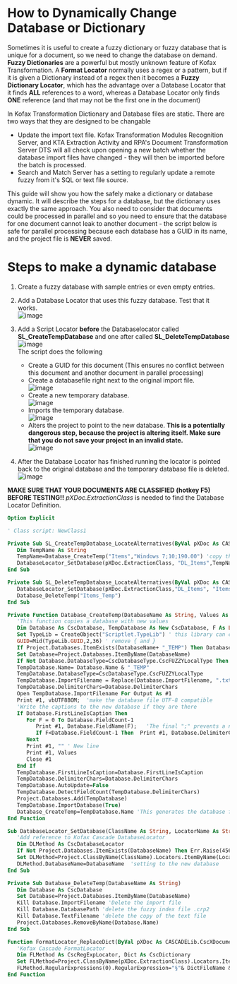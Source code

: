 # How to Dynamically Change Database or Dictionary 
Sometimes it is useful to create a fuzzy dictionary or fuzzy database that is unique for a document, so we need to change the database on demand.  
**Fuzzy Dictionaries** are a powerful but mostly unknown feature of Kofax Transformation. A **Format Locator** normally uses a regex or a pattern, but if it is given a Dictionary instead of a regex then it becomes a **Fuzzy Dictionary Locator**, which has the advantage over a Database Locator that it finds **ALL** references to a word, whereas a Database Locator only finds **ONE** reference (and that may not be the first one in the document)

In Kofax Transformation Dictionary and Database files are static. There are two ways that they are designed to be changable
* Update the import text file. Kofax Transformation Modules Recognition Server, and KTA Extraction Activity and RPA's Document Transformation Server DTS will all check upon opening a new batch whether the database import files have changed - they will then be imported before the batch is processed.
* Search and Match Server has a setting to regularly update a remote fuzzy from it's SQL or text file source.  

This guide will show you how the safely make a dictionary or database dynamic. It will describe the steps for a database, but the dictionary uses exactly the same approach.
You also need to consider that documents could be processed in parallel and so you need to ensure that the database for one document cannot leak to another document - the script below is safe for parallel processing because each database has a GUID in its name, and the project file is **NEVER** saved.    
# Steps to make a dynamic database
1. Create a fuzzy database with sample entries or even empty entries.
2. Add a Database Locator that uses this fuzzy database. Test that it works.  
![image](https://user-images.githubusercontent.com/47416964/86799502-4be00a00-c072-11ea-9600-1d38594002a5.png)
3. Add a Script Locator **before** the Databaselocator called **SL_CreateTempDatabase** and one after called **SL_DeleteTempDatabase**  
![image](https://user-images.githubusercontent.com/47416964/86799350-23f0a680-c072-11ea-844e-88049549d62a.png)  
The script does the following
   * Create a GUID for this document (This ensures no conflict between this document and another document in parallel processing)
   * Create a databasefile right next to the original import file.  
![image](https://user-images.githubusercontent.com/47416964/86799639-75009a80-c072-11ea-9216-0980f960f124.png)  
   * Create a new temporary database.  
   ![image](https://user-images.githubusercontent.com/47416964/86799707-85b11080-c072-11ea-98a4-59997f11e663.png)  
   * Imports the temporary database.  
   ![image](https://user-images.githubusercontent.com/47416964/86799768-96fa1d00-c072-11ea-810a-aa7cab72b928.png)  
   * Alters the project to point to the new database. **This is a potentially dangerous step, because the project is altering itself. Make sure that you do not save your project in an invalid state.**  
   ![image](https://user-images.githubusercontent.com/47416964/86799829-a8432980-c072-11ea-9def-81964c59a260.png)

4. After the Database Locator has finished running the locator is pointed back to the original database and the temporary database file is deleted.  
![image](https://user-images.githubusercontent.com/47416964/86799873-b5f8af00-c072-11ea-9818-6010fe4418d6.png)

**MAKE SURE THAT YOUR DOCUMENTS ARE CLASSIFIED (hotkey F5) BEFORE TESTING!!** *pXDoc.ExtractionClass* is needed to find the Database Locator Definition.
```vb
Option Explicit

' Class script: NewClass1

Private Sub SL_CreateTempDatabase_LocateAlternatives(ByVal pXDoc As CASCADELib.CscXDocument, ByVal pLocator As CASCADELib.CscXDocField)
   Dim TempName As String
   TempName=Database_CreateTemp("Items","Windows 7;10;190.00") 'copy the format of a database, but give it new content
   DatabaseLocator_SetDatabase(pXDoc.ExtractionClass, "DL_Items",TempName) 'Point the database locator at the new database
End Sub

Private Sub SL_DeleteTempDatabase_LocateAlternatives(ByVal pXDoc As CASCADELib.CscXDocument, ByVal pLocator As CASCADELib.CscXDocField)
   DatabaseLocator_SetDatabase(pXDoc.ExtractionClass,"DL_Items", "Items") 'point the database locator back to the default database
   Database_DeleteTemp("Items_Temp")
End Sub

Private Function Database_CreateTemp(DatabaseName As String, Values As String) As String
   'This function copies a database with new values
   Dim Database As CscDatabase, TempDatabase As New CscDatabase, F As Long, TypeLib As Object, GUID As String
   Set TypeLib = CreateObject("Scriptlet.TypeLib") ' this library can create GUIDs
   GUID=Mid(TypeLib.GUID,2,36) ' remove { and }
   If Project.Databases.ItemExists(DatabaseName+ "_TEMP") Then Database_DeleteTemp(DatabaseName) 'clean up old temp database if it's there
   Set Database=Project.Databases.ItemByName(DatabaseName)
   If Not Database.DatabaseType=CscDatabaseType.CscFUZZYLocalType Then Err.Raise(487,,"Database '" & Database.Name & "' must be a fuzzy local database!")
   TempDatabase.Name= Database.Name & "_TEMP"
   TempDatabase.DatabaseType=CscDatabaseType.CscFUZZYLocalType
   TempDatabase.ImportFilename = Replace(Database.ImportFilename, ".txt", "_" & GUID & ".txt")
   TempDatabase.DelimiterChars=Database.DelimiterChars
   Open TempDatabase.ImportFilename For Output As #1
   Print #1, vbUTF8BOM;  'make the database file UTF-8 compatible
   'Write the captions to the new database if they are there
   If Database.FirstLineIsCaption Then
      For F = 0 To Database.FieldCount-1
         Print #1, Database.FieldName(F);   'The final ";" prevents a newline being printed
         If F<Database.FieldCount-1 Then  Print #1, Database.DelimiterChars ; 'print a delimiter between the columns
      Next
      Print #1, "" ' New line
      Print #1, Values
      Close #1
   End If
   TempDatabase.FirstLineIsCaption=Database.FirstLineIsCaption
   TempDatabase.DelimiterChars=Database.DelimiterChars
   TempDatabase.AutoUpdate=False
   TempDatabase.DetectFieldCount(TempDatabase.DelimiterChars)
   Project.Databases.Add(TempDatabase)
   TempDatabase.ImportDatabase(True)
   Database_CreateTemp=TempDatabase.Name 'This generates the database file (just a copy of the import file) and the fuzzy index file (.crp2)
End Function

Sub DatabaseLocator_SetDatabase(ClassName As String, LocatorName As String, DatabaseName As String)
   'Add reference to Kofax Cascade DatabaseLocator
   Dim DLMethod As CscDatabaseLocator
   If Not Project.Databases.ItemExists(DatabaseName) Then Err.Raise(456,,"Database '" & DatabaseName & "' doesn't exist!")
   Set DLMethod=Project.ClassByName(ClassName).Locators.ItemByName(LocatorName).LocatorMethod
   DLMethod.DatabaseName=DatabaseName  'setting to the new database
End Sub

Private Sub Database_DeleteTemp(DatabaseName As String)
   Dim Database As CscDatabase
   Set Database=Project.Databases.ItemByName(DatabaseName)
   Kill Database.ImportFilename 'Delete the import file
   Kill Database.DatabasePath 'delete the fuzzy index file .crp2
   Kill Database.TextFilename 'delete the copy of the text file
   Project.Databases.RemoveByName(Database.Name)
End Sub

Function FormatLocator_ReplaceDict(ByVal pXDoc As CASCADELib.CscXDocument,LocatorName As String,DictFileName As String) As String
   'Kofax Cascade FormatLocator
   Dim FLMethod As CscRegExpLocator, Dict As CscDictionary
   Set FLMethod=Project.ClassByName(pXDoc.ExtractionClass).Locators.ItemByName(LocatorName).LocatorMethod
   FLMethod.RegularExpressions(0).RegularExpression="§"& DictFileName & "§"
End Function
```


